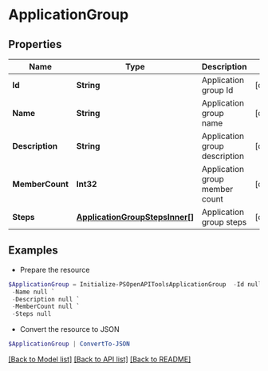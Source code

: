 # ApplicationGroup
## Properties

Name | Type | Description | Notes
------------ | ------------- | ------------- | -------------
**Id** | **String** | Application group Id | [optional] 
**Name** | **String** | Application group name | [optional] 
**Description** | **String** | Application group description | [optional] 
**MemberCount** | **Int32** | Application group member count | [optional] 
**Steps** | [**ApplicationGroupStepsInner[]**](ApplicationGroupStepsInner.md) | Application group steps | [optional] 

## Examples

- Prepare the resource
```powershell
$ApplicationGroup = Initialize-PSOpenAPIToolsApplicationGroup  -Id null `
 -Name null `
 -Description null `
 -MemberCount null `
 -Steps null
```

- Convert the resource to JSON
```powershell
$ApplicationGroup | ConvertTo-JSON
```

[[Back to Model list]](../README.md#documentation-for-models) [[Back to API list]](../README.md#documentation-for-api-endpoints) [[Back to README]](../README.md)

